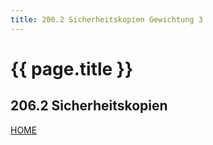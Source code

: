 ```yaml
---
title: 206.2 Sicherheitskopien Gewichtung 3
---
```


# {{ page.title }}

## 206.2 Sicherheitskopien

[HOME](./)
